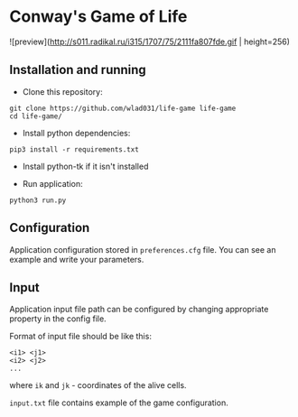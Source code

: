 Conway's Game of Life
===================

![preview](http://s011.radikal.ru/i315/1707/75/2111fa807fde.gif | height=256)   

Installation and running
-------------------------
 
 - Clone this repository:

```
git clone https://github.com/wlad031/life-game life-game
cd life-game/
```

 - Install python dependencies:

```
pip3 install -r requirements.txt
```

 - Install python-tk if it isn't installed

 - Run application:

```
python3 run.py
```

Configuration
-------------------------

Application configuration stored in ``preferences.cfg`` file. You can see an example and write your parameters.


Input
-------------------------

Application input file path can be configured by changing appropriate property in the config file.

Format of input file should be like this:
```
<i1> <j1>
<i2> <j2>
...
```
where ``ik`` and ``jk`` - coordinates of the alive cells.

``input.txt`` file contains example of the game configuration.
